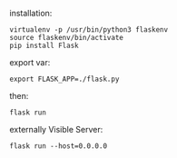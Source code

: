 installation:
```
virtualenv -p /usr/bin/python3 flaskenv
source flaskenv/bin/activate
pip install Flask
```
export var:
```
export FLASK_APP=./flask.py
```
then:
```
flask run
```
externally Visible Server:
```
flask run --host=0.0.0.0
```
